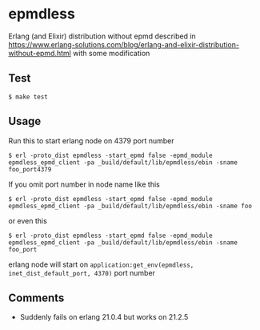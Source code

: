 epmdless
=====

Erlang (and Elixir) distribution without epmd described in https://www.erlang-solutions.com/blog/erlang-and-elixir-distribution-without-epmd.html with some modification

Test
-----

    $ make test

Usage
-----

Run this to start erlang node on 4379 port number

    $ erl -proto_dist epmdless -start_epmd false -epmd_module epmdless_epmd_client -pa _build/default/lib/epmdless/ebin -sname foo_port4379

If you omit port number in node name like this

    $ erl -proto_dist epmdless -start_epmd false -epmd_module epmdless_epmd_client -pa _build/default/lib/epmdless/ebin -sname foo

or even this

    $ erl -proto_dist epmdless -start_epmd false -epmd_module epmdless_epmd_client -pa _build/default/lib/epmdless/ebin -sname foo_port

erlang node will start on `application:get_env(epmdless, inet_dist_default_port, 4370)` port number

Comments
-----

* Suddenly fails on erlang 21.0.4 but works on 21.2.5


